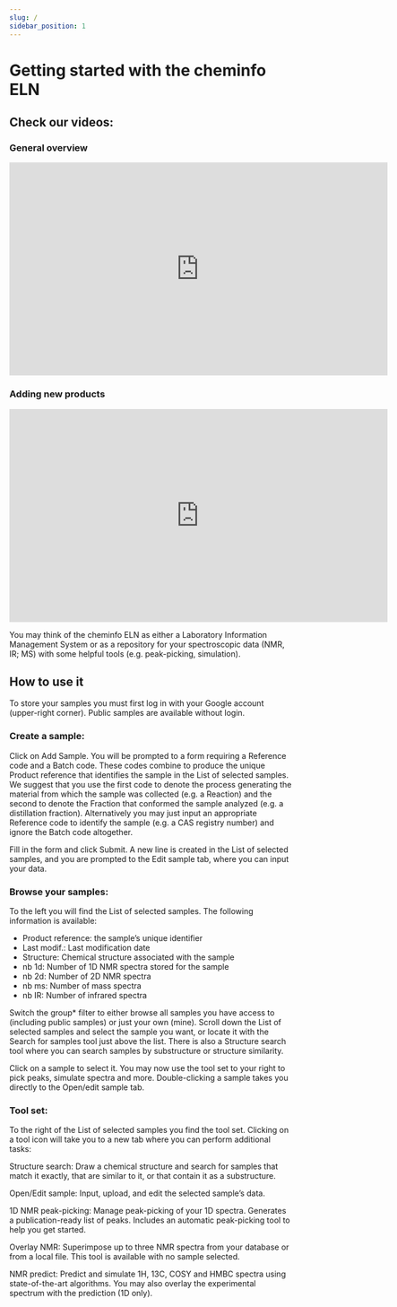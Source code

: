 ```yaml
---
slug: /
sidebar_position: 1
---
```


# Getting started with the cheminfo ELN

## Check our videos:

### General overview
<iframe width="675" height="380" src="https://www.youtube.com/embed/SHN07asZaGc" frameborder="0" allow="accelerometer; autoplay; encrypted-media; gyroscope; picture-in-picture" allowfullscreen></iframe>

### Adding new products
<iframe width="675" height="380" src="https://www.youtube.com/embed/4UBwnFCBlvU" frameborder="0" allow="accelerometer; autoplay; encrypted-media; gyroscope; picture-in-picture" allowfullscreen></iframe>


You may think of the cheminfo ELN as either a Laboratory Information Management System or as a repository for your spectroscopic data \(NMR, IR; MS\) with some helpful tools \(e.g. peak-picking, simulation\).

## How to use it

To store your samples you must first log in with your Google account \(upper-right corner\). Public samples are available without login.

### Create a sample:

Click on Add Sample. You will be prompted to a form requiring a Reference code and a Batch code. These codes combine to produce the unique Product reference that identifies the sample in the List of selected samples. We suggest that you use the first code to denote the process generating the material from which the sample was collected \(e.g. a Reaction\) and the second to denote the Fraction that conformed the sample analyzed \(e.g. a distillation fraction\). Alternatively you may just input an appropriate Reference code to identify the sample \(e.g. a CAS registry number\) and ignore the Batch code altogether.

Fill in the form and click Submit. A new line is created in the List of selected samples, and you are prompted to the Edit sample tab, where you can input your data.

### Browse your samples:

To the left you will find the List of selected samples. The following information is available:

- Product reference: the sample’s unique identifier
- Last modif.: Last modification date
- Structure: Chemical structure associated with the sample
- nb 1d: Number of 1D NMR spectra stored for the sample
- nb 2d: Number of 2D NMR spectra
- nb ms: Number of mass spectra
- nb IR: Number of infrared spectra

Switch the group\* filter to either browse all samples you have access to \(including public samples\) or just your own \(mine\). Scroll down the List of selected samples and select the sample you want, or locate it with the Search for samples tool just above the list. There is also a Structure search tool where you can search samples by substructure or structure similarity.

Click on a sample to select it. You may now use the tool set to your right to pick peaks, simulate spectra and more. Double-clicking a sample takes you directly to the Open/edit sample tab.

### Tool set:

To the right of the List of selected samples you find the tool set. Clicking on a tool icon will take you to a new tab where you can perform additional tasks:

Structure search: Draw a chemical structure and search for samples that match it exactly, that are similar to it, or that contain it as a substructure.

Open/Edit sample: Input, upload, and edit the selected sample’s data.

1D NMR peak-picking: Manage peak-picking of your 1D spectra. Generates a publication-ready list of peaks. Includes an automatic peak-picking tool to help you get started.

Overlay NMR: Superimpose up to three NMR spectra from your database or from a local file. This tool is available with no sample selected.

NMR predict: Predict and simulate 1H, 13C, COSY and HMBC spectra using state-of-the-art algorithms. You may also overlay the experimental spectrum with the prediction \(1D only\).
